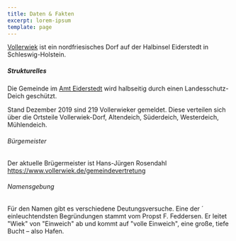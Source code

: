 ```yaml
---
title: Daten & Fakten
excerpt: lorem-ipsum
template: page
---
```

[Vollerwiek](https://www.vollerwiek.de) ist ein nordfriesisches Dorf auf der Halbinsel Eiderstedt in Schleswig-Holstein. 

##### Strukturelles
Die Gemeinde im [Amt Eiderstedt](https://www.amt-eiderstedt.de/Amt-und-Gemeinden/Gemeinden/Vollerwiek) wird halbseitig durch einen Landesschutz-Deich geschützt. 

Stand Dezember 2019 sind 219 Vollerwieker gemeldet. Diese verteilen sich über die Ortsteile Vollerwiek-Dorf, Altendeich, Süderdeich, Westerdeich, Mühlendeich. 

###### Bürgemeister 
Der aktuelle Brügermeister ist Hans-Jürgen Rosendahl https://www.vollerwiek.de/gemeindevertretung 

###### Namensgebung
Für den Namen gibt es verschiedene Deutungsversuche. Eine der 
´ einleuchtendsten Begründungen stammt vom Propst F. Feddersen. Er leitet "Wiek" von "Einweich" ab und kommt auf "volle Einweich", eine große, tiefe Bucht – also Hafen.

